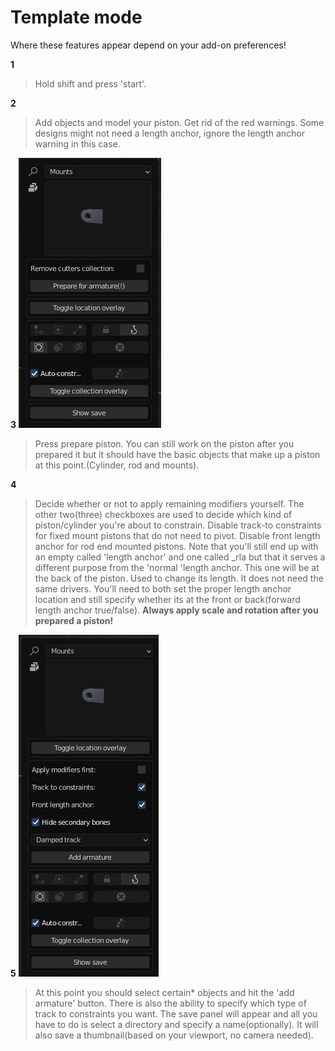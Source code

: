 # Template mode

Where these features appear depend on your add-on preferences!

**1** 
>Hold shift and press 'start'.

**2** 
>Add objects and model your piston. Get rid of the red warnings. Some designs might not need a length anchor, ignore the length anchor warning in this case.

**3**
![Radial array](../images/custommode1.jpg)
>Press prepare piston. You can still work on the piston after you prepared it but it should have the basic objects that make up a piston at this point.(Cylinder, rod and mounts).

**4** 
>Decide whether or not to apply remaining modifiers yourself. The other two(three) checkboxes are used to decide which kind of piston/cylinder you're about to constrain. Disable track-to constraints for fixed mount pistons that do not need to pivot. Disable front length anchor for rod end mounted pistons. Note that you'll still end up with an empty called 'length anchor' and one called _rla but that it serves a different purpose from the 'normal 'length anchor. This one will be at the back of the piston. Used to change its length. It does not need the same drivers. You'll need to both set the proper length anchor location and still specify whether its at the front or back(forward length anchor true/false). **Always apply scale and rotation after you prepared a piston!**

**5** 
![Radial array](../images/custommode2.jpg)
>At this point you should select certain* objects and hit the 'add armature' button. There is also the ability to specify which type of track to constraints you want. The save panel will appear and all you have to do is select a directory and specify a name(optionally). It will also save a thumbnail(based on your viewport, no camera needed).
